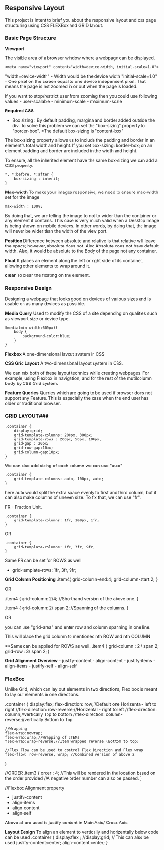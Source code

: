 

## Responsive Layout 
This project is intent to brief you about the responsive layout and css page structuring using CSS FLEXBox and GRID layout. 





### Basic Page Structure

**Viewport**

The visible area of a browser window where a webpage can be displayed.

```
<meta name="viewport" content="width=device-width, initial-scale=1.0">
```

"width=device-width"  - Width would be the device width
"initial-scale=1.0"   - One pixel on the screen equal to one device independent pixel. That means the page is not zoomed in or out when the page is loaded.

If you want to stop/restrict user from zooming then you could use following values 
    -   user-scalable
    -   minimum-scale
    -   maximum-scale



**Required CSS**
 - Box sizing : By default padding, margina and border added outside the div. To solve this problem
 we can set the "box-sizing" property to "border-box". 
 *The default box-sizing is "content-box"

 The box-sizing property allows us to include the padding and border in an element's total width and height. If you set box-sizing: border-box; on an element padding and border are included in the width and height.

 To ensure, all the inherited element have the same box-sizing we can add a CSS property.

 ```
 *, *:before, *:after {
     box-sizing : inherit;
 }
 ```  


 **Max-width**
 To make your images responsive, we need to ensure max-width set for the image

 ```
 max-width : 100%;
 ```

 By doing that, we are telling the image to not to wider than the container or any element it contains. This case is very much valid when a Desktop Image is being shown on mobile devices. In other words, by doing that, the image will never be wider than the width of the view port.

 **Position**
Difference between absolute and relative is that relative will leave the space; however, absolute does not. Also Absolute does not have default width. Also, it would be absolute to the Body of the page not any container.

**Float**
It places an element along the left or right side of its container, allowing other elements to wrap around it.

**clear**
To clear the floating on the element. 



### Responsive Design ###
Designing a webpage that looks good on devices of various sizes and is usable on as many devices as possible.

**Media Query**
Used to modify the CSS of a site depending on qualities such as viewport size or device type.

```
@media(min-width:600px){
    body {
        background-color:blue;
    }
}
```

**Flexbox**
A one-dimensional layout system in CSS

**CSS Grid Layout**
A two-dimensional layout system in CSS. 

We can mix both of these layout technics while creating webpages. For example, using Flexbox in navigation, and for the rest of the mutilcolumn body by CSS Grid system.

**Feature Queries**
Queries which are going to be used if browser does not support any Feature. This is especially the case when 
the end user has older or traditional browser.



### GRID LAYOUT###

```
.container {
    display:grid;
    grid-template-columns: 200px, 300px;
    grid-template-rows : 200px, 50px, 100px;
    grid-gap : 20px;
    grid-row-gap:10px;
    grid-column-gap:10px;
}
```
We can also add sizing of each column we can use "auto"

```
.container {
    grid-template-columns: auto, 100px, auto;
}

```

here auto would split the extra space evenly to first and third column, but it can also make columns of 
uneven size. To fix that, we can use "fr".

FR - Fraction Unit.


```
.container {
    grid-template-columns: 1fr, 100px, 1fr;
}
```

OR


```
.container {
    grid-template-columns: 1fr, 3fr, 9fr;
}
```
Same FR can be set for ROWS as well
  -  grid-template-rows: 1fr, 3fr, 9fr;


**Grid Column Positioning**
 .item4{
     grid-column-end:4;
     grid-column-start:2;
 }

OR

.item4 {
    grid-column: 2/4; //Shorthand version of the above one.
}


.item4 {
    grid-column: 2/ span 2; //Spanning of the columns.
}

OR

you can use "grid-area" and enter row and column spanning in one line.

This will place the grid column to mentioned nth ROW and nth COLUMN

**Same can be applied for ROWS as well.
.item4 {
    grid-column : 2 / span 2;
    grid-row : 3/ span 2;
}


**Grid Alignment Overview**
    - justify-content
    - align-content
    - justify-items
    - align-items
    - justify-self
    - align-self


### FlexBox ###

Unlike Grid, which can lay out elements in two directions,
Flex box is meant to lay out elements in one directions.

.container {
    display:flex;
    flex-direction: row;//Default one Horizental- left to right
    //flex-direction: row-reverse;//Horizental - right to left
    //flex-direction: column;//vertically Top to bottom
    //flex-direction: column-reverse;//vertically Bottom to Top

    //Wrapping
    flex-wrap:nowrap;
    flex-wrap:wrap;//Wrapping of ITEMs
    flex-wrap:wrap-reverse;//Item wrapped reverse (Bottom to top)

    //Flex Flow can be used to control Flex Direction and Flex wrap
    flex-flow: row-reverse, wrap; //Combined version of above 2 


}

//ORDER
.item3 {
    order : 4; //This will be rendered in the location based on the order provided
    //A negative order number can also be passed.
}    

//Flexbox Alignment property
- justify-content
- align-items
- align-content
- align-self

Above all are used to justify content in Main Axis/ Cross Axis


**Layout Design**
To align an element to vertically and horizentally below code can be used
.container {
    display:flex ; 
    //display:grid; // This can also be used
    justify-content:center;
    align-content:center;
}

